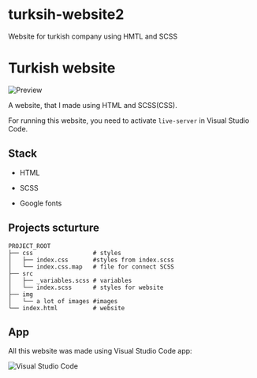 # turksih-website2
Website for turkish company using HMTL and SCSS
# Turkish website
![Preview](https://user-images.githubusercontent.com/97308198/229359307-d5741aa3-459e-42d0-813a-79dce5e5cd71.png)

A website, that I made using HTML and SCSS(CSS). 

For running this website, you need to activate `live-server` in Visual Studio Code. 


## Stack

- HTML
* SCSS
+ Google fonts


## Projects scturture 

```
PROJECT_ROOT
├── css                 # styles
│   ├── index.css       #styles from index.scss
│   └── index.css.map   # file for connect SCSS
├── src
│   ├── _variables.scss # variables
│   └── index.scss      # styles for website
├── img 
│   └── a lot of images #images
└── index.html          # website
```

## App 

All this website was made using Visual Studio Code app: 

![Visual Studio Code](https://user-images.githubusercontent.com/97308198/229360756-b2ad6268-0723-4ade-962a-aff414df49df.png)

